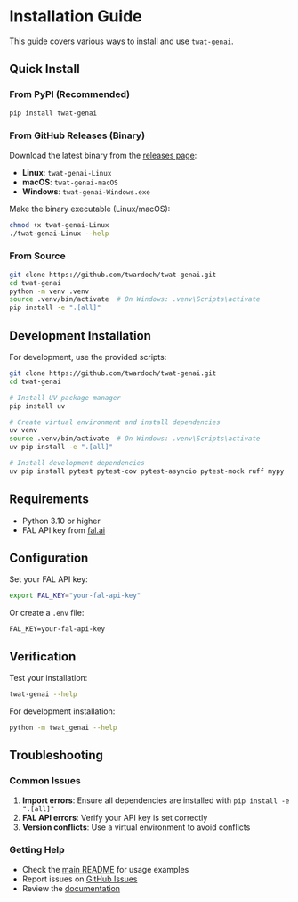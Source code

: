 # Installation Guide

This guide covers various ways to install and use `twat-genai`.

## Quick Install

### From PyPI (Recommended)

```bash
pip install twat-genai
```

### From GitHub Releases (Binary)

Download the latest binary from the [releases page](https://github.com/twardoch/twat-genai/releases):

- **Linux**: `twat-genai-Linux`
- **macOS**: `twat-genai-macOS` 
- **Windows**: `twat-genai-Windows.exe`

Make the binary executable (Linux/macOS):
```bash
chmod +x twat-genai-Linux
./twat-genai-Linux --help
```

### From Source

```bash
git clone https://github.com/twardoch/twat-genai.git
cd twat-genai
python -m venv .venv
source .venv/bin/activate  # On Windows: .venv\Scripts\activate
pip install -e ".[all]"
```

## Development Installation

For development, use the provided scripts:

```bash
git clone https://github.com/twardoch/twat-genai.git
cd twat-genai

# Install UV package manager
pip install uv

# Create virtual environment and install dependencies
uv venv
source .venv/bin/activate  # On Windows: .venv\Scripts\activate
uv pip install -e ".[all]"

# Install development dependencies
uv pip install pytest pytest-cov pytest-asyncio pytest-mock ruff mypy
```

## Requirements

- Python 3.10 or higher
- FAL API key from [fal.ai](https://fal.ai/)

## Configuration

Set your FAL API key:

```bash
export FAL_KEY="your-fal-api-key"
```

Or create a `.env` file:
```
FAL_KEY=your-fal-api-key
```

## Verification

Test your installation:

```bash
twat-genai --help
```

For development installation:
```bash
python -m twat_genai --help
```

## Troubleshooting

### Common Issues

1. **Import errors**: Ensure all dependencies are installed with `pip install -e ".[all]"`
2. **FAL API errors**: Verify your API key is set correctly
3. **Version conflicts**: Use a virtual environment to avoid conflicts

### Getting Help

- Check the [main README](README.md) for usage examples
- Report issues on [GitHub Issues](https://github.com/twardoch/twat-genai/issues)
- Review the [documentation](https://github.com/twardoch/twat-genai#readme)